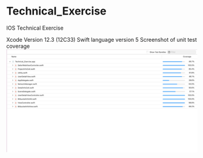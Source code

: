 # Technical_Exercise
IOS Technical Exercise

Xcode Version 12.3 (12C33)
Swift language version 5
Screenshot of unit test coverage
![Alt text](UnitTestCoverage.png?raw=true "Title")
